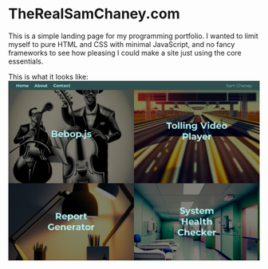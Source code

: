 # TheRealSamChaney.com

This is a simple landing page for my programming portfolio. I wanted to limit myself to pure HTML and CSS with minimal JavaScript, and no fancy frameworks to see how pleasing I could make a site just using the core essentials. 

This is what it looks like:
![screenshot](/TheRealSamChaney.PNG)